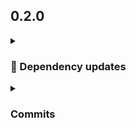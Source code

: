 ## 0.2.0
<details>
<summary><h3>🤖 Dependency updates</h3></summary>

- Some renovate bot commit ([#3](https://github.com/andrzejressel/pulumi-gestalt/pull/3)) [60643de](https://github.com/andrzejressel/pulumi-gestalt/commit/60643deb9afbcc16270c9c633fb27aad1b748531)
</details>

<details>
<summary><h3>Commits</h3></summary>

- Some PR feature ([#4](https://github.com/andrzejressel/pulumi-gestalt/pull/4)) [3a496b8](https://github.com/andrzejressel/pulumi-gestalt/commit/3a496b811978b514ea49760a5cea91f501c43309)
- Some renovate bot commit ([#3](https://github.com/andrzejressel/pulumi-gestalt/pull/3)) [60643de](https://github.com/andrzejressel/pulumi-gestalt/commit/60643deb9afbcc16270c9c633fb27aad1b748531)
- Some feature [e69694a](https://github.com/andrzejressel/pulumi-gestalt/commit/e69694a15611895ce85e955c238ea3e24780722f)
</details>

